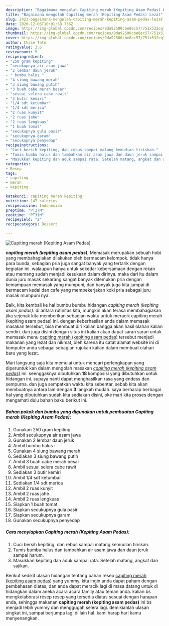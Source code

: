 ```yaml
---
description: "Bagaimana mengolah Capiting merah (Kepiting Asam Pedas) Lezat"
title: "Bagaimana mengolah Capiting merah (Kepiting Asam Pedas) Lezat"
slug: 2423-bagaimana-mengolah-capiting-merah-kepiting-asam-pedas-lezat
date: 2020-12-06T10:01:58.736Z
image: https://img-global.cpcdn.com/recipes/9da92500cbe8ec57/751x532cq70/capiting-merah-kepiting-asam-pedas-foto-resep-utama.jpg
thumbnail: https://img-global.cpcdn.com/recipes/9da92500cbe8ec57/751x532cq70/capiting-merah-kepiting-asam-pedas-foto-resep-utama.jpg
cover: https://img-global.cpcdn.com/recipes/9da92500cbe8ec57/751x532cq70/capiting-merah-kepiting-asam-pedas-foto-resep-utama.jpg
author: Chase Tate
ratingvalue: 3.6
reviewcount: 5
recipeingredient:
- "250 gram kepiting"
- "secukupnya air asam jawa"
- "2 lembar daun jeruk"
- " bumbu halus "
- "4 siung bawang merah"
- "3 siung bawang putih"
- "3 buah cabe merah besar"
- "sesuai selera cabe rawit"
- "3 butir kemiri"
- "1/4 sdt ketumbar"
- "1/4 sdt merica"
- "2 ruas kunyit"
- "2 ruas jahe"
- "2 ruas lengkuas"
- "1 buah tomat"
- "secukupnya gula pasir"
- "secukupnya garam"
- "secukupnya penyedap"
recipeinstructions:
- "Cuci bersih kepiting, dan rebus sampai matang kemudian tiriskan."
- "Tumis bumbu halus dan tambahkan air asam jawa dan daun jeruk sampai harum."
- "Masukkan kepiting dan aduk sampai rata. Setelah matang, angkat dan sajikan."
categories:
- Resep
tags:
- capiting
- merah
- kepiting

katakunci: capiting merah kepiting 
nutrition: 147 calories
recipecuisine: Indonesian
preptime: "PT17M"
cooktime: "PT31M"
recipeyield: "2"
recipecategory: Dessert

---
```



![Capiting merah (Kepiting Asam Pedas)](https://img-global.cpcdn.com/recipes/9da92500cbe8ec57/751x532cq70/capiting-merah-kepiting-asam-pedas-foto-resep-utama.jpg)

<b><i>capiting merah (kepiting asam pedas)</i></b>, Memasak merupakan sebuah hobi yang membahagiakan dilakukan oleh bermacam kelompok. tidak hanya para bunda, sebagian pria juga sangat banyak yang tertarik dengan kegiatan ini. walaupun hanya untuk sekedar kebersamaan dengan rekan atau memang sudah menjadi kesukaan dalam dirinya. maka dari itu dalam dunia juru masak sekarang sangat banyak ditemukan pria dengan kemampuan memasak yang mumpuni, dan banyak juga kita jumpai di bermacam kedai dan cafe yang mempekerjakan koki pria sebagai juru masak mumpuni nya.



Baik, kita kembali ke hal bumbu bumbu hidangan <i>capiting merah (kepiting asam pedas)</i>. di antara rutinitas kita, mungkin akan terasa membahagiakan jika sejenak kita memberikan sebagian waktu untuk meracik capiting merah (kepiting asam pedas) ini. dengan keberhasilan anda dalam memasak masakan tersebut, bisa membuat diri kalian bangga akan hasil olahan kalian sendiri. dan juga disini dengan situs ini kalian akan dapat saran saran untuk memasak menu <u>capiting merah (kepiting asam pedas)</u> tersebut menjadi makanan yang lezat dan nikmat, oleh karena itu catat alamat website ini di komputer anda sebagai sebagian rujukan kalian dalam membuat olahan baru yang lezat.


Mari langsung saja kita memulai untuk mencari perlengkapan yang diperuntuk kan dalam mengolah masakan <u><i>capiting merah (kepiting asam pedas)</i></u> ini. seenggaknya dibutuhkan <b>18</b> komposisi yang dibutuhkan untuk hidangan ini. supaya nanti dapat menghasilkan rasa yang endess dan sempurna. dan juga sempatkan waktu kita sebentar, sebab kita akan membuatnya antara lain dengan <b>3</b> langkah mudah. saya berharap berbagai hal yang dibutuhkan sudah kita sediakan disini, oke mari kita proses dengan mengamati dulu bahan baku berikut ini.

<!--inarticleads1-->

##### Bahan pokok dan bumbu yang digunakan untuk pembuatan Capiting merah (Kepiting Asam Pedas):

1. Gunakan 250 gram kepiting
1. Ambil secukupnya air asam jawa
1. Gunakan 2 lembar daun jeruk
1. Ambil  bumbu halus :
1. Gunakan 4 siung bawang merah
1. Sediakan 3 siung bawang putih
1. Ambil 3 buah cabe merah besar
1. Ambil sesuai selera cabe rawit
1. Sediakan 3 butir kemiri
1. Ambil 1/4 sdt ketumbar
1. Sediakan 1/4 sdt merica
1. Ambil 2 ruas kunyit
1. Ambil 2 ruas jahe
1. Ambil 2 ruas lengkuas
1. Siapkan 1 buah tomat
1. Siapkan secukupnya gula pasir
1. Siapkan secukupnya garam
1. Gunakan secukupnya penyedap




<!--inarticleads2-->

##### Cara menyiapkan Capiting merah (Kepiting Asam Pedas):

1. Cuci bersih kepiting, dan rebus sampai matang kemudian tiriskan.
1. Tumis bumbu halus dan tambahkan air asam jawa dan daun jeruk sampai harum.
1. Masukkan kepiting dan aduk sampai rata. Setelah matang, angkat dan sajikan.




Berikut sedikit ulasan hidangan tentang bahan resep <u>capiting merah (kepiting asam pedas)</u> yang yummy. kita ingin anda dapat paham dengan pembahasan diatas, dan anda dapat meracik lagi di masa datang untuk di hidangkan dalam aneka acara acara family atau teman anda. kalian bs mengkolaborasi resep resep yang tersedia diatas sesuai dengan harapan anda, sehingga makanan <b>capiting merah (kepiting asam pedas)</b> ini bs menjadi lebih yummy dan menggugah selera lagi. demikianlah ulasan singkat ini, sampai berjumpa lagi di lain hal. kami harap hari kamu menyenangkan.
